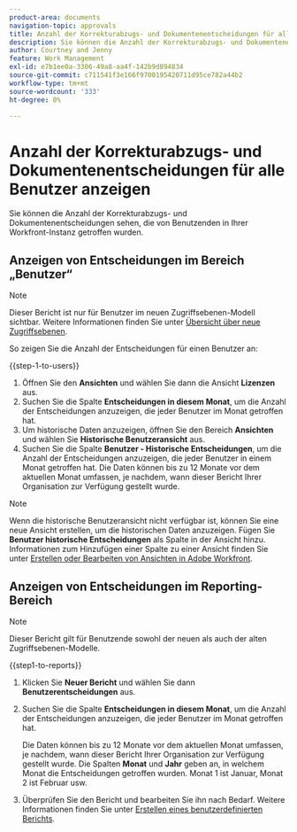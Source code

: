 ```yaml
---
product-area: documents
navigation-topic: approvals
title: Anzahl der Korrekturabzugs- und Dokumentenentscheidungen für alle Benutzer anzeigen
description: Sie können die Anzahl der Korrekturabzugs- und Dokumentenentscheidungen sehen, die von Benutzenden in Ihrer Workfront-Instanz getroffen wurden.
author: Courtney and Jenny
feature: Work Management
exl-id: e7b1ee0a-3306-49a8-aa4f-142b9d894834
source-git-commit: c711541f3e166f9700195420711d95ce782a44b2
workflow-type: tm+mt
source-wordcount: '333'
ht-degree: 0%

---
```



# Anzahl der Korrekturabzugs- und Dokumentenentscheidungen für alle Benutzer anzeigen

Sie können die Anzahl der Korrekturabzugs- und Dokumentenentscheidungen sehen, die von Benutzenden in Ihrer Workfront-Instanz getroffen wurden.

## Anzeigen von Entscheidungen im Bereich „Benutzer“

>[!NOTE]
>
>Dieser Bericht ist nur für Benutzer im neuen Zugriffsebenen-Modell sichtbar. Weitere Informationen finden Sie unter [Übersicht über neue Zugriffsebenen](/help/quicksilver/administration-and-setup/add-users/how-access-levels-work/access-level-overview.md).

So zeigen Sie die Anzahl der Entscheidungen für einen Benutzer an:

{{step-1-to-users}}

1. Öffnen Sie den **Ansichten** und wählen Sie dann die Ansicht **Lizenzen** aus.
1. Suchen Sie die Spalte **Entscheidungen in diesem Monat**, um die Anzahl der Entscheidungen anzuzeigen, die jeder Benutzer im Monat getroffen hat.
1. Um historische Daten anzuzeigen, öffnen Sie den Bereich **Ansichten** und wählen Sie **Historische Benutzeransicht** aus.
1. Suchen Sie die Spalte **Benutzer - Historische Entscheidungen**, um die Anzahl der Entscheidungen anzuzeigen, die jeder Benutzer in einem Monat getroffen hat. Die Daten können bis zu 12 Monate vor dem aktuellen Monat umfassen, je nachdem, wann dieser Bericht Ihrer Organisation zur Verfügung gestellt wurde.

>[!NOTE]
>
>Wenn die historische Benutzeransicht nicht verfügbar ist, können Sie eine neue Ansicht erstellen, um die historischen Daten anzuzeigen. Fügen Sie **Benutzer historische Entscheidungen** als Spalte in der Ansicht hinzu. Informationen zum Hinzufügen einer Spalte zu einer Ansicht finden Sie unter [Erstellen oder Bearbeiten von Ansichten in Adobe Workfront](/help/quicksilver/reports-and-dashboards/reports/reporting-elements/create-edit-views.md).


## Anzeigen von Entscheidungen im Reporting-Bereich

>[!NOTE]
>
>Dieser Bericht gilt für Benutzende sowohl der neuen als auch der alten Zugriffsebenen-Modelle.

{{step1-to-reports}}

1. Klicken Sie **Neuer Bericht** und wählen Sie dann **Benutzerentscheidungen** aus.
1. Suchen Sie die Spalte **Entscheidungen in diesem Monat**, um die Anzahl der Entscheidungen anzuzeigen, die jeder Benutzer im Monat getroffen hat.

   Die Daten können bis zu 12 Monate vor dem aktuellen Monat umfassen, je nachdem, wann dieser Bericht Ihrer Organisation zur Verfügung gestellt wurde. Die Spalten **Monat** und **Jahr** geben an, in welchem Monat die Entscheidungen getroffen wurden. Monat 1 ist Januar, Monat 2 ist Februar usw.

1. Überprüfen Sie den Bericht und bearbeiten Sie ihn nach Bedarf. Weitere Informationen finden Sie unter [Erstellen eines benutzerdefinierten Berichts](/help/quicksilver/reports-and-dashboards/reports/creating-and-managing-reports/create-custom-report.md).

